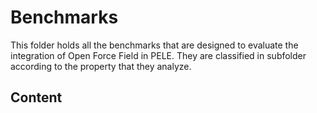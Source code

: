 # Benchmarks
This folder holds all the benchmarks that are designed to evaluate the
integration of Open Force Field in PELE. They are classified in subfolder
according to the property that they analyze.

## Content

